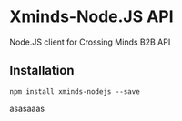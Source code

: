 # Xminds-Node.JS API

Node.JS client for Crossing Minds B2B API

## Installation

```shell
npm install xminds-nodejs --save
```

asasaaas
